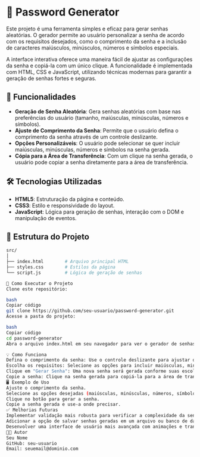 # 🔑 Password Generator

Este projeto é uma ferramenta simples e eficaz para gerar senhas aleatórias. O gerador permite ao usuário personalizar a senha de acordo com os requisitos desejados, como o comprimento da senha e a inclusão de caracteres maiúsculos, minúsculos, números e símbolos especiais.

A interface interativa oferece uma maneira fácil de ajustar as configurações da senha e copiá-la com um único clique. A funcionalidade é implementada com HTML, CSS e JavaScript, utilizando técnicas modernas para garantir a geração de senhas fortes e seguras.

## 🚀 Funcionalidades

- **Geração de Senha Aleatória**: Gera senhas aleatórias com base nas preferências do usuário (tamanho, maiúsculas, minúsculas, números e símbolos).
- **Ajuste de Comprimento da Senha**: Permite que o usuário defina o comprimento da senha através de um controle deslizante.
- **Opções Personalizáveis**: O usuário pode selecionar se quer incluir maiúsculas, minúsculas, números e símbolos na senha gerada.
- **Cópia para a Área de Transferência**: Com um clique na senha gerada, o usuário pode copiar a senha diretamente para a área de transferência.

## 🛠️ Tecnologias Utilizadas

- **HTML5**: Estruturação da página e conteúdo.
- **CSS3**: Estilo e responsividade do layout.
- **JavaScript**: Lógica para geração de senhas, interação com o DOM e manipulação de eventos.

## 📂 Estrutura do Projeto

```bash
src/
│
├── index.html        # Arquivo principal HTML
├── styles.css        # Estilos da página
└── script.js         # Lógica de geração de senhas

🔧 Como Executar o Projeto
Clone este repositório:

bash
Copiar código
git clone https://github.com/seu-usuario/password-generator.git
Acesse a pasta do projeto:

bash
Copiar código
cd password-generator
Abra o arquivo index.html em seu navegador para ver o gerador de senhas em ação.

💡 Como Funciona
Defina o comprimento da senha: Use o controle deslizante para ajustar o comprimento da senha gerada.
Escolha os requisitos: Selecione as opções para incluir maiúsculas, minúsculas, números e símbolos.
Clique em "Gerar Senha": Uma nova senha será gerada conforme suas escolhas.
Copie a senha: Clique na senha gerada para copiá-la para a área de transferência.
🖥️ Exemplo de Uso
Ajuste o comprimento da senha.
Selecione as opções desejadas (maiúsculas, minúsculas, números, símbolos).
Clique no botão para gerar a senha.
Copie a senha gerada e use-a onde precisar.
✅ Melhorias Futuras
Implementar validação mais robusta para verificar a complexidade da senha gerada.
Adicionar a opção de salvar senhas geradas em um arquivo ou banco de dados.
Desenvolver uma interface de usuário mais avançada com animações e transições.
👨‍💻 Autor
Seu Nome
GitHub: seu-usuario
Email: seuemail@dominio.com
